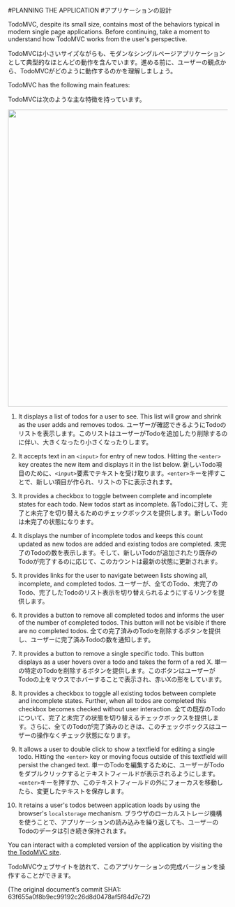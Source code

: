 #PLANNING THE APPLICATION
#アプリケーションの設計

TodoMVC, despite its small size, contains most of the behaviors typical in modern single page applications. Before continuing, take a moment to understand how TodoMVC works from the user's perspective.

TodoMVCは小さいサイズながらも、モダンなシングルページアプリケーションとして典型的なほとんどの動作を含んでいます。進める前に、ユーザーの観点から、TodoMVCがどのように動作するのかを理解しましょう。

TodoMVC has the following main features:

TodoMVCは次のような主な特徴を持っています。

<img src="/guides/getting-started/images/todo-mvc.png" width="680">

  1. It displays a list of todos for a user to see. This list will grow and shrink as the user adds and removes todos.
  ユーザーが確認できるようにTodoのリストを表示します。このリストはユーザーがTodoを追加したり削除するのに伴い、大きくなったり小さくなったりします。

  1. It accepts text in an `<input>` for entry of new todos. Hitting the `<enter>` key creates the new item and displays it in the list below.
  新しいTodo項目のために、`<input>`要素でテキストを受け取ります。`<enter>`キーを押すことで、新しい項目が作られ、リストの下に表示されます。

  1. It provides a checkbox to toggle between complete and incomplete states for each todo. New todos start as incomplete.
  各Todoに対して、完了と未完了を切り替えるためのチェックボックスを提供します。新しいTodoは未完了の状態になります。

  1. It displays the number of incomplete todos and keeps this count updated as new todos are added and existing todos are completed.
  未完了のTodoの数を表示します。そして、新しいTodoが追加されたり既存のTodoが完了するのに応じて、このカウントは最新の状態に更新されます。

  1. It provides links for the user to navigate between lists showing all, incomplete, and completed todos.
  ユーザーが、全てのTodo、未完了のTodo、完了したTodoのリスト表示を切り替えられるようにするリンクを提供します。

  1. It provides a button to remove all completed todos and informs the user of the number of completed todos. This button will not be visible if there are no completed todos.
  全ての完了済みのTodoを削除するボタンを提供し、ユーザーに完了済みTodoの数を通知します。

  1. It provides a button to remove a single specific todo. This button displays as a user hovers over a todo and takes the form of a red X.
  単一の特定のTodoを削除するボタンを提供します。このボタンはユーザーがTodoの上をマウスでホバーすることで表示され、赤いXの形をしています。

  1. It provides a checkbox to toggle all existing todos between complete and incomplete states. Further, when all todos are completed this checkbox becomes checked without user interaction.
  全ての既存のTodoについて、完了と未完了の状態を切り替えるチェックボックスを提供します。さらに、全てのTodoが完了済みのときは、このチェックボックスはユーザーの操作なくチェック状態になります。

  1. It allows a user to double click to show a textfield for editing a single todo. Hitting the `<enter>` key or moving focus outside of this textfield will persist the changed text.
  単一のTodoを編集するために、ユーザーがTodoをダブルクリックするとテキストフィールドが表示されるようにします。`<enter>`キーを押すか、このテキストフィールドの外にフォーカスを移動したら、変更したテキストを保存します。

  1. It retains a user's todos between application loads by using the browser's `localstorage` mechanism.
  ブラウザのローカルストレージ機構を使うことで、アプリケーションの読み込みを繰り返しても、ユーザーのTodoのデータは引き続き保持されます。

You can interact with a completed version of the application by visiting the [the TodoMVC site](http://addyosmani.github.com/todomvc/).

TodoMVCウェブサイトを訪れて、このアプリケーションの完成バージョンを操作することができます。

(The original document’s commit SHA1: 63f655a0f8b9ec99192c26d8d0478af5f84d7c72)